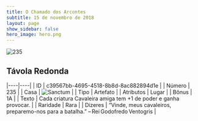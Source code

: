 ```yaml
---
title: O Chamado dos Arcontes
subtitle: 15 de novembro de 2018
layout: page
show_sidebar: false
hero_image: hero.png
---
```


![235](https://cdn.keyforgegame.com/media/card_front/pt/341_235_MJMGJPH3545P_pt.png)

## Távola Redonda

|----|----|
| ID | c39567bb-4695-4518-8b8d-8ac882894d1e |
| Número | 235 |
| Casa | ![Sanctum](https://archonarcana.com/images/thumb/c/c7/Sanctum.png/22px-Sanctum.png "Santuário") |
| Tipo | Artefato |
| Atributos | Lugar |
| Bônus | 1A |
| Texto | Cada criatura Cavaleira amiga tem +1 de poder e ganha provocar. |
| Raridade | Rara |
| Dizeres | “Vinde, meus cavaleiros, preparemo-nos  para a batalha.” – Rei Godofredo Ventogris |
